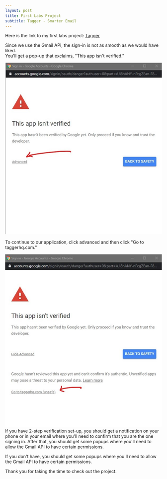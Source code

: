 ```yaml
---
layout: post
title: First Labs Project
subtitle: Tagger - Smarter Email
---
```

Here is the link to my first labs project: [Tagger](https://taggerhq.com)  
  
Since we use the Gmail API, the sign-in is not as smooth as we would have liked.   
You'll get a pop-up that exclaims, "This app isn't verified."   

![](https://github.com/SamH3pn3r/SamH3pn3r.github.io/blob/master/img/Annotation%202020-01-07%20121743%20(2).jpg?raw=true)  

To continue to our application, click advanced and then click "Go to taggerhq.com."  

![](https://github.com/SamH3pn3r/SamH3pn3r.github.io/blob/master/img/Annotation%202020-01-07%20121744%20(2).jpg?raw=true)  
If you have 2-step verification set-up, you should get a notification on your phone or in your email where you'll need to confirm
that you are the one signing in. After that, you should get some popups where you'll need to allow the Gmail API to have certain permissions. 

If you don't have, you should get some popups where you'll need to allow the Gmail API to have certain permissions.  

Thank you for taking the time to check out the project.
